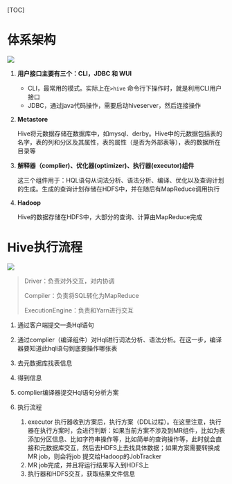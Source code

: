 [TOC]

# 体系架构

![](https://note.youdao.com/yws/api/personal/file/E18F08B76D3F4DBFBF81F866FF83B4E7?method=download&shareKey=70d8f4cb46de94c8d07922dd2bc4980c)



1. **用户接口主要有三个：CLI，JDBC 和 WUI**

	- CLI，最常用的模式。实际上在`>hive` 命令行下操作时，就是利用CLI用户接口
    - JDBC，通过java代码操作，需要启动hiveserver，然后连接操作

3. **Metastore**

   Hive将元数据存储在数据库中，如mysql、derby。Hive中的元数据包括表的名字，表的列和分区及其属性，表的属性（是否为外部表等），表的数据所在目录等

4. **解释器（complier)、优化器(optimizer)、执行器(executor)组件**

   这三个组件用于：HQL语句从词法分析、语法分析、编译、优化以及查询计划的生成。生成的查询计划存储在HDFS中，并在随后有MapReduce调用执行

5. **Hadoop**

   Hive的数据存储在HDFS中，大部分的查询、计算由MapReduce完成



# Hive执行流程

![](https://note.youdao.com/yws/api/personal/file/EA29B9431DC84C4383EC63A644D999EC?method=download&shareKey=386f6b4a26eb1d13288d0e0b02c3bafb)

> Driver：负责对外交互，对内协调
>
> Compiler：负责将SQL转化为MapReduce
>
> ExecutionEngine：负责和Yarn进行交互



1. 通过客户端提交一条Hql语句

2. 通过complier（编译组件）对Hql进行词法分析、语法分析。在这一步，编译器要知道此hql语句到底要操作哪张表

3. 去元数据库找表信息

4. 得到信息

5. complier编译器提交Hql语句分析方案

6. 执行流程

   1. executor 执行器收到方案后，执行方案（DDL过程）。在这里注意，执行器在执行方案时，会进行判断：如果当前方案不涉及到MR组件，比如为表添加分区信息、比如字符串操作等，比如简单的查询操作等，此时就会直接和元数据库交互，然后去HDFS上去找具体数据；如果方案需要转换成MR      job，则会将job 提交给Hadoop的JobTracker
   2. MR job完成，并且将运行结果写入到HDFS上
   3. 执行器和HDFS交互，获取结果文件信息